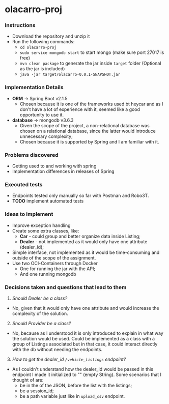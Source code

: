 # olacarro-proj

### Instructions

- Download the repository and unzip it
- Run the following commands:
  - `cd olacarro-proj`
  - `sudo service mongodb start` to start mongo (make sure port 27017 is free)
  - `mvn clean package` to generate the jar inside `target` folder (Optional as the jar is included)
  - `java -jar target/olacarro-0.0.1-SNAPSHOT.jar`
  
### Implementation Details

- **ORM** -> Spring Boot v2.1.5
  - Chosen because it is one of the frameworks used bt heycar and as I don't have a lot of experience with it, seemed like a good opportunity to use it.
- **database** -> mongodb v3.6.3
  - Given the scope of the project, a non-relational database was chosen on a relational database, since the latter would introduce unnecessary complexity;
  - Chosen because it is supported by Spring and I am familiar with it.
  
### Problems discovered
- Getting used to and working with spring 
- Implementation differences in releases of Spring

### Executed tests
  - Endpoints tested only manually so far with Postman and Robo3T.
  - **TODO** implement automated tests

### Ideas to implement
- Improve exception handling
- Create some extra classes, like:
  - **Car** - could group and better organize data inside Listing;
  - **Dealer** - not implemented as it would only have one attribute (dealer_id);
- Simple interface, not implemented as it would be time-consuming and outside of the scope of the assignment.
- Use two OCI-Containers through Docker
  - One for running the jar with the API;
  - And one running mongodb

### Decisions taken and questions that lead to them
1) *Should Dealer be a class?*
  - No, given that it would only have one attribute and would increase the complexity of the solution.

2) *Should Provider be a class?*
  - No, because as I understood it is only introduced to explain in what way the solution would be used. Could be implemented as a class with a group of Listings associated but in that case, it could interact directly with the db without needing the endpoints.

3) *How to get the dealer_id `/vehicle_listings` endpoint?*
  - As I couldn't understand how the dealer_id would be passed in this endpoint I made it initialized to "" (empty String). Some scenarios that I thought of are:
    - be in the of the JSON, before the list with the listings;
    - be a session_id;
    - be a path variable just like in `upload_csv` endpoint.
